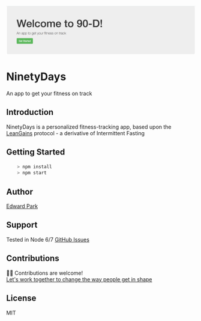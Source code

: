 ![start page header](/img/90dstart.png)

# NinetyDays
An app to get your fitness on track

## Introduction
NinetyDays is a personalized fitness-tracking app, based upon the [LeanGains](http://www.leangains.com/) protocol - a derivative of Intermittent Fasting

## Getting Started

```js
	> npm install
	> npm start
```

## Author
[Edward Park](https://github.com/parkedwards)

## Support
Tested in Node 6/7
[GitHub Issues](https://github.com/parkedwards/ninety-days/issues)

## Contributions
💪🏼 Contributions are welcome!  
[Let's work together to change the way people get in shape](https://github.com/parkedwards/ninety-days/pulls)

## License
MIT
